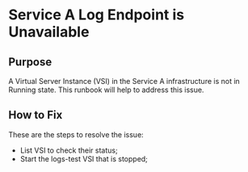 # Service A Log Endpoint is Unavailable

## Purpose

A Virtual Server Instance (VSI) in the Service A infrastructure  is not in Running state. This runbook will help to address this issue.

## How to Fix

These are the steps to resolve the issue:

- List VSI to check their status;
- Start the logs-test VSI that is stopped;
